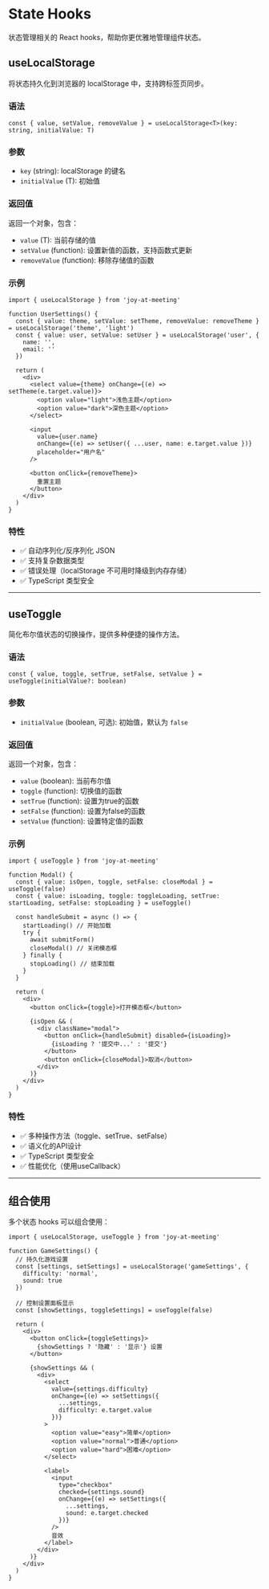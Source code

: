 # State Hooks

状态管理相关的 React hooks，帮助你更优雅地管理组件状态。

## useLocalStorage

将状态持久化到浏览器的 localStorage 中，支持跨标签页同步。

### 语法

```tsx
const { value, setValue, removeValue } = useLocalStorage<T>(key: string, initialValue: T)
```

### 参数

- `key` (string): localStorage 的键名
- `initialValue` (T): 初始值

### 返回值

返回一个对象，包含：
- `value` (T): 当前存储的值
- `setValue` (function): 设置新值的函数，支持函数式更新
- `removeValue` (function): 移除存储值的函数

### 示例

```tsx
import { useLocalStorage } from 'joy-at-meeting'

function UserSettings() {
  const { value: theme, setValue: setTheme, removeValue: removeTheme } = useLocalStorage('theme', 'light')
  const { value: user, setValue: setUser } = useLocalStorage('user', {
    name: '',
    email: ''
  })

  return (
    <div>
      <select value={theme} onChange={(e) => setTheme(e.target.value)}>
        <option value="light">浅色主题</option>
        <option value="dark">深色主题</option>
      </select>
      
      <input
        value={user.name}
        onChange={(e) => setUser({ ...user, name: e.target.value })}
        placeholder="用户名"
      />
      
      <button onClick={removeTheme}>
        重置主题
      </button>
    </div>
  )
}
```

### 特性

- ✅ 自动序列化/反序列化 JSON
- ✅ 支持复杂数据类型
- ✅ 错误处理（localStorage 不可用时降级到内存存储）
- ✅ TypeScript 类型安全

---

## useToggle

简化布尔值状态的切换操作，提供多种便捷的操作方法。

### 语法

```tsx
const { value, toggle, setTrue, setFalse, setValue } = useToggle(initialValue?: boolean)
```

### 参数

- `initialValue` (boolean, 可选): 初始值，默认为 `false`

### 返回值

返回一个对象，包含：
- `value` (boolean): 当前布尔值
- `toggle` (function): 切换值的函数
- `setTrue` (function): 设置为true的函数
- `setFalse` (function): 设置为false的函数
- `setValue` (function): 设置特定值的函数

### 示例

```tsx
import { useToggle } from 'joy-at-meeting'

function Modal() {
  const { value: isOpen, toggle, setFalse: closeModal } = useToggle(false)
  const { value: isLoading, toggle: toggleLoading, setTrue: startLoading, setFalse: stopLoading } = useToggle()

  const handleSubmit = async () => {
    startLoading() // 开始加载
    try {
      await submitForm()
      closeModal() // 关闭模态框
    } finally {
      stopLoading() // 结束加载
    }
  }

  return (
    <div>
      <button onClick={toggle}>打开模态框</button>
      
      {isOpen && (
        <div className="modal">
          <button onClick={handleSubmit} disabled={isLoading}>
            {isLoading ? '提交中...' : '提交'}
          </button>
          <button onClick={closeModal}>取消</button>
        </div>
      )}
    </div>
  )
}
```

### 特性

- ✅ 多种操作方法（toggle、setTrue、setFalse）
- ✅ 语义化的API设计
- ✅ TypeScript 类型安全
- ✅ 性能优化（使用useCallback）

---

## 组合使用

多个状态 hooks 可以组合使用：

```tsx
import { useLocalStorage, useToggle } from 'joy-at-meeting'

function GameSettings() {
  // 持久化游戏设置
  const [settings, setSettings] = useLocalStorage('gameSettings', {
    difficulty: 'normal',
    sound: true
  })
  
  // 控制设置面板显示
  const [showSettings, toggleSettings] = useToggle(false)
  
  return (
    <div>
      <button onClick={toggleSettings}>
        {showSettings ? '隐藏' : '显示'} 设置
      </button>
      
      {showSettings && (
        <div>
          <select 
            value={settings.difficulty}
            onChange={(e) => setSettings({ 
              ...settings, 
              difficulty: e.target.value 
            })}
          >
            <option value="easy">简单</option>
            <option value="normal">普通</option>
            <option value="hard">困难</option>
          </select>
          
          <label>
            <input
              type="checkbox"
              checked={settings.sound}
              onChange={(e) => setSettings({ 
                ...settings, 
                sound: e.target.checked 
              })}
            />
            音效
          </label>
        </div>
      )}
    </div>
  )
}
```